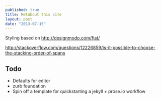 ```yaml
---
published: true
title: Metabout this site
layout: post
date: "2013-07-15"
---
```


Styling based on http://designmodo.com/flat/

http://stackoverflow.com/questions/12226859/is-it-possible-to-choose-the-stacking-order-of-spans

## Todo

- Defaults for editor
- zurb foundation
- Spin off a template for quickstarting a jekyll + prose.io workflow
 
